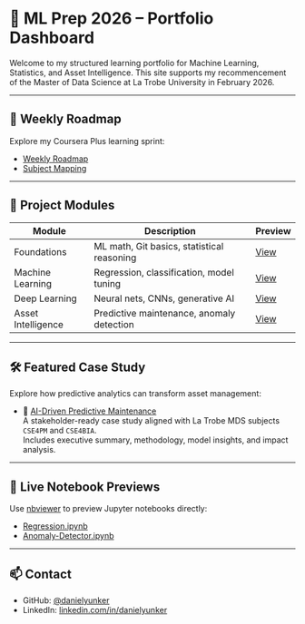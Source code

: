 # 🧠 ML Prep 2026 – Portfolio Dashboard

Welcome to my structured learning portfolio for Machine Learning, Statistics, and Asset Intelligence. This site supports my recommencement of the Master of Data Science at La Trobe University in February 2026.

---

## 📅 Weekly Roadmap

Explore my Coursera Plus learning sprint:
- [Weekly Roadmap](weekly-roadmap.md)
- [Subject Mapping](subject-mapping.md)

---

## 📂 Project Modules

| Module | Description | Preview |
|--------|-------------|---------|
| Foundations | ML math, Git basics, statistical reasoning | [View](foundations/stats-summary.md) |
| Machine Learning | Regression, classification, model tuning | [View](machine-learning/regression.ipynb) |
| Deep Learning | Neural nets, CNNs, generative AI | [View](deep-learning/nn.ipynb) |
| Asset Intelligence | Predictive maintenance, anomaly detection | [View](asset-intelligence/asset-ai-case-study.md) |

---

## 🛠️ Featured Case Study

Explore how predictive analytics can transform asset management:

- 📄 [AI-Driven Predictive Maintenance](asset-intelligence/asset-ai-case-study.md)  
  A stakeholder-ready case study aligned with La Trobe MDS subjects `CSE4PM` and `CSE4BIA`.  
  Includes executive summary, methodology, model insights, and impact analysis.

---

## 🔗 Live Notebook Previews

Use [nbviewer](https://nbviewer.org/) to preview Jupyter notebooks directly:
- [Regression.ipynb](https://nbviewer.org/github/danielyunker/ml-prep-2026/blob/main/machine-learning/regression.ipynb)
- [Anomaly-Detector.ipynb](https://nbviewer.org/github/danielyunker/ml-prep-2026/blob/main/asset-intelligence/anomaly-detector.ipynb)

---

## 📫 Contact

- GitHub: [@danielyunker](https://github.com/danielyunker)
- LinkedIn: [linkedin.com/in/danielyunker](https://linkedin.com/in/danielyunker)

